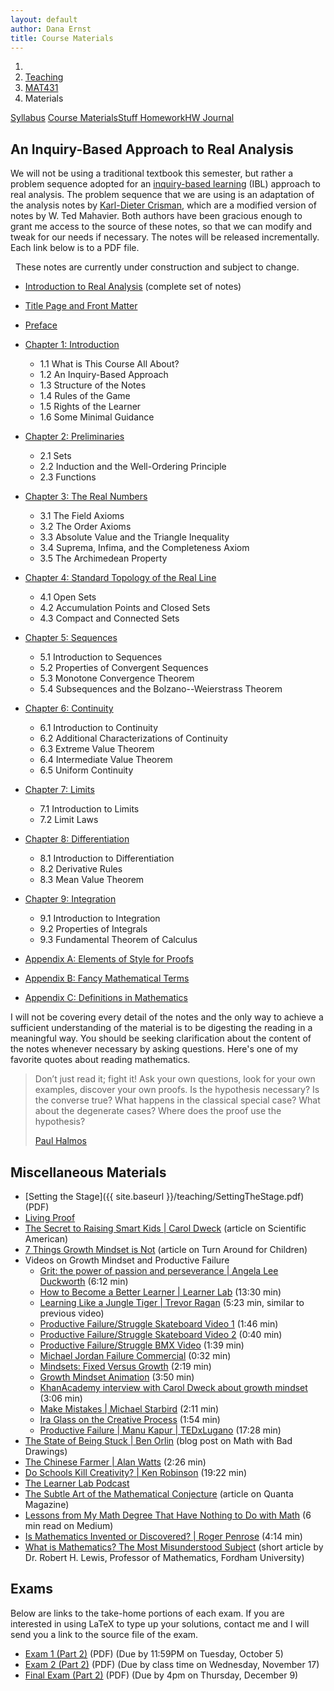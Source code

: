 ```yaml
---
layout: default
author: Dana Ernst
title: Course Materials
---
```


<ol class="breadcrumb">
  <li><a href="/"><i class="fa fa-home"></i></a></li>
  <li><a href="/teaching/">Teaching</a></li>
  <li><a href="/teaching/mat431f21">MAT431</a></li>
  <li class="active">Materials</li>
</ol>

<div class="row">
<div class="col-xs-12">
<div class="btn-group btn-group-justified">
<a class="btn btn-default btn-success" href="{{site.baseurl}}/teaching/mat431f21/syllabus/">Syllabus</a>
<a class="btn btn-default btn-primary" href="{{site.baseurl}}/teaching/mat431f21/materials/">
<span class="hidden-xs">Course Materials</span><span class="visible-xs">Stuff</span>
</a>
<a class="btn btn-default btn-warning" href="{{site.baseurl}}/teaching/mat431f21/homework/">
<span class="hidden-xs">Homework</span><span class="visible-xs">HW</span>
</a>
<a class="btn btn-default btn-info" href="{{site.baseurl}}/teaching/mat431f21/journal/">Journal</a>
</div>
</div>
</div>

## An Inquiry-Based Approach to Real Analysis ##
We will not be using a traditional textbook this semester, but rather a problem sequence adopted for an [inquiry-based learning](http://maamathedmatters.blogspot.com/2013/05/what-heck-is-ibl.html) (IBL) approach to real analysis. The problem sequence that we are using is an adaptation of the analysis notes by [Karl-Dieter Crisman](http://www.math-cs.gordon.edu/~kcrisman/), which are a modified version of notes by W. Ted Mahavier. Both authors have been gracious enough to grant me access to the source of these notes, so that we can modify and tweak for our needs if necessary. The notes will be released incrementally. Each link below is to a PDF file.

<div class="alert alert-info" role="alert" style="margin: 10px 0 10px 0">
<i class="fa fa-exclamation-triangle"></i>&nbsp; These notes are currently under construction and subject to change.
</div>

- [Introduction to Real Analysis]({{site.baseurl}}/teaching/mat431f21/Analysis.pdf) (complete set of notes)

- [Title Page and Front Matter]({{site.baseurl}}/teaching/mat431f21/FrontMatter.pdf)
- [Preface]({{site.baseurl}}/teaching/mat431f21/Preface.pdf)
- [Chapter 1: Introduction]({{site.baseurl}}/teaching/mat431f21/Introduction.pdf)
    - 1.1 What is This Course All About?
    - 1.2 An Inquiry-Based Approach
    - 1.3 Structure of the Notes
    - 1.4 Rules of the Game
    - 1.5 Rights of the Learner
    - 1.6 Some Minimal Guidance
- [Chapter 2: Preliminaries]({{site.baseurl}}/teaching/mat431f21/Preliminaries.pdf)
    - 2.1 Sets
    - 2.2 Induction and the Well-Ordering Principle
    - 2.3 Functions
- [Chapter 3: The Real Numbers]({{site.baseurl}}/teaching/mat431f21/RealNumbers.pdf)
    - 3.1 The Field Axioms
    - 3.2 The Order Axioms
    - 3.3 Absolute Value and the Triangle Inequality
    - 3.4 Suprema, Infima, and the Completeness Axiom
    - 3.5 The Archimedean Property
- [Chapter 4: Standard Topology of the Real Line]({{site.baseurl}}/teaching/mat431f21/Topology.pdf)
    - 4.1 Open Sets
    - 4.2 Accumulation Points and Closed Sets
    - 4.3 Compact and Connected Sets
- [Chapter 5: Sequences]({{site.baseurl}}/teaching/mat431f21/Sequences.pdf)
    - 5.1 Introduction to Sequences
    - 5.2 Properties of Convergent Sequences
    - 5.3 Monotone Convergence Theorem
    - 5.4 Subsequences and the Bolzano--Weierstrass Theorem
- [Chapter 6: Continuity]({{site.baseurl}}/teaching/mat431f21/Continuity.pdf)
    - 6.1 Introduction to Continuity
    - 6.2 Additional Characterizations of Continuity
    - 6.3 Extreme Value Theorem
    - 6.4 Intermediate Value Theorem
    - 6.5 Uniform Continuity
- [Chapter 7: Limits]({{site.baseurl}}/teaching/mat431f21/Limits.pdf)
    - 7.1 Introduction to Limits
    - 7.2 Limit Laws
- [Chapter 8: Differentiation]({{site.baseurl}}/teaching/mat431f21/Differentiation.pdf)
    - 8.1 Introduction to Differentiation
    - 8.2 Derivative Rules
    - 8.3 Mean Value Theorem
- [Chapter 9: Integration]({{site.baseurl}}/teaching/mat431f21/Integration.pdf)
    - 9.1 Introduction to Integration
    - 9.2 Properties of Integrals
    - 9.3 Fundamental Theorem of Calculus
- [Appendix A: Elements of Style for Proofs]({{site.baseurl}}/teaching/mat431f21/ElementsOfStyle.pdf)
- [Appendix B: Fancy Mathematical Terms]({{site.baseurl}}/teaching/mat431f21/FancyMathematicalTerms.pdf)
- [Appendix C: Definitions in Mathematics]({{site.baseurl}}/teaching/mat431f21/Definitions.pdf)

I will not be covering every detail of the notes and the only way to achieve a sufficient understanding of the material is to be digesting the reading in a meaningful way.  You should be seeking clarification about the content of the notes whenever necessary by asking questions.  Here's one of my favorite quotes about reading mathematics.

<blockquote>
  <p>Don’t just read it; fight it! Ask your own questions, look for your own examples, discover your own proofs. Is the hypothesis necessary? Is the converse true? What happens in the classical special case? What about the degenerate cases? Where does the proof use the hypothesis?</p>
  <footer><a href="http://en.wikipedia.org/wiki/Paul_Halmos">Paul Halmos</a></footer>
</blockquote>

## Miscellaneous Materials ##
- [Setting the Stage]({{ site.baseurl }}/teaching/SettingTheStage.pdf) (PDF)
- [Living Proof]({{site.baseurl}}/teaching/LivingProof.pdf)
- [The Secret to Raising Smart Kids &#124; Carol Dweck](https://www.scientificamerican.com/article/the-secret-to-raising-smart-kids1/) (article on Scientific American)
- [7 Things Growth Mindset is Not](https://www.turnaroundusa.org/7-things-growth-mindset-is-not/) (article on Turn Around for Children)
- Videos on Growth Mindset and Productive Failure
    - [Grit: the power of passion and perseverance &#124; Angela Lee Duckworth](https://www.youtube.com/watch?v=H14bBuluwB8) (6:12 min)
    - [How to Become a Better Learner &#124; Learner Lab](https://thelearnerlab.com/portfolio/learning-like-a-jungle-tiger/) (13:30 min)
    - [Learning Like a Jungle Tiger &#124; Trevor Ragan](https://www.youtube.com/watch?v=muoVtDjjonM&feature=youtu.be) (5:23 min, similar to previous video)
    - [Productive Failure/Struggle Skateboard Video 1](https://www.youtube.com/watch?time_continue=98&v=1QSocgE3yFY) (1:46 min)
    - [Productive Failure/Struggle Skateboard Video 2](https://www.instagram.com/p/BzKyyLchuve/) (0:40 min)
    - [Productive Failure/Struggle BMX Video](https://www.youtube.com/watch?v=9brnDOVJWnw) (1:39 min)
    - [Michael Jordan Failure Commercial](https://www.youtube.com/watch?v=JA7G7AV-LT8) (0:32 min)
    - [Mindsets: Fixed Versus Growth](https://www.youtube.com/watch?v=M1CHPnZfFmU) (2:19 min)
    - [Growth Mindset Animation](https://www.youtube.com/watch?v=-_oqghnxBmY) (3:50 min)
    - [KhanAcademy interview with Carol Dweck about growth mindset](https://www.youtube.com/watch?time_continue=1&v=wh0OS4MrN3E) (3:06 min)
    - [Make Mistakes &#124; Michael Starbird](https://www.youtube.com/watch?v=2yYQ-1X2ocU) (2:11 min)
    - [Ira Glass on the Creative Process](https://www.youtube.com/watch?v=PbC4gqZGPSY&feature=youtu.be) (1:54 min)
    - [Productive Failure &#124; Manu Kapur &#124; TEDxLugano](https://www.youtube.com/watch?feature=youtu.be&v=VOKJmg34wME&app=desktop) (17:28 min)
- [The State of Being Stuck &#124; Ben Orlin](https://mathwithbaddrawings.com/2017/09/20/the-state-of-being-stuck/) (blog post on Math with Bad Drawings)
- [The Chinese Farmer &#124; Alan Watts](https://www.youtube.com/watch?feature=share&v=eJShr4VdvxQ&app=desktop) (2:26 min)
- [Do Schools Kill Creativity? &#124; Ken Robinson](https://www.ted.com/talks/ken_robinson_says_schools_kill_creativity?language=en) (19:22 min)
- [The Learner Lab Podcast](https://thelearnerlab.com/podcast/)
- [The Subtle Art of the Mathematical Conjecture](https://www.quantamagazine.org/the-subtle-art-of-the-mathematical-conjecture-20190507/) (article on Quanta Magazine)
- [Lessons from My Math Degree That Have Nothing to Do with Math](https://medium.com/s/story/6-life-lessons-from-my-math-degree-that-have-nothing-to-do-with-math-d38aba90edfe) (6 min read on Medium)
- [Is Mathematics Invented or Discovered? &#124; Roger Penrose](https://www.youtube.com/watch?v=TKlPj_qGIt8) (4:14 min)
- [What is Mathematics? The Most Misunderstood Subject](http://pi.math.cornell.edu/~noonan/writing/inclass1.pdf) (short article by Dr. Robert H. Lewis, Professor of Mathematics, Fordham University)

<!-- - Pictures of board work that we ran out of time to discuss. *Note:* You should not assume that the solutions/proofs posted below are valid or sufficient.
    - Coming soon. -->

## Exams
Below are links to the take-home portions of each exam. If you are interested in using LaTeX to type up your solutions, contact me and I will send you a link to the source file of the exam.

- [Exam 1 (Part 2)]({{site.baseurl}}/teaching/mat431f21/431Exam1-Part2.pdf) (PDF) (Due by 11:59PM on Tuesday, October 5)
- [Exam 2 (Part 2)]({{site.baseurl}}/teaching/mat431f21/431Exam2-Part2.pdf) (PDF) (Due by class time on Wednesday, November 17)
- [Final Exam (Part 2)]({{site.baseurl}}/teaching/mat431f21/431ExamFinal-Part2.pdf) (PDF) (Due by 4pm on Thursday, December 9)
